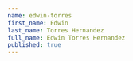 ```yaml
---
name: edwin-torres
first_name: Edwin
last_name: Torres Hernandez
full_name: Edwin Torres Hernandez
published: true
---
```

